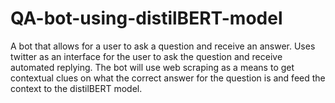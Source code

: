 # QA-bot-using-distilBERT-model
A bot that allows for a user to ask a question and receive an answer. Uses twitter as an interface for the user to ask the question and receive automated replying. The bot will use web scraping as a means to get contextual clues on what the correct answer for the question is and feed the context to the distilBERT model.
